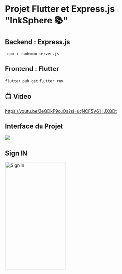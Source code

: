# Projet Flutter et Express.js "InkSphere 📚"
## Backend : Express.js 
``` npm i```
``` nodemon server.js```

## Frontend : Flutter
``` flutter pub get ```
``` flutter run ```

## 📺 Video
https://youtu.be/ZeQDkF9ouOs?si=uqNCF5V61_iJXQDt
## Interface du Projet
![](./captures/2024-12-05_14h58_58.png)
## Sign IN
<img src="./captures/2024-12-05_14h58_58.png" alt="Sign In" width="200" height="350" />



